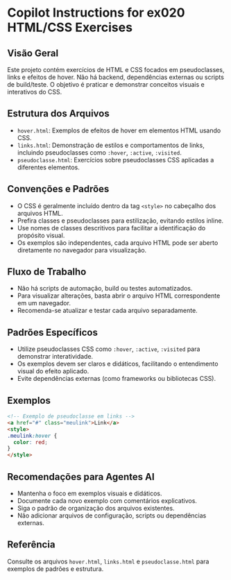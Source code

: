 # Copilot Instructions for ex020 HTML/CSS Exercises

## Visão Geral
Este projeto contém exercícios de HTML e CSS focados em pseudoclasses, links e efeitos de hover. Não há backend, dependências externas ou scripts de build/teste. O objetivo é praticar e demonstrar conceitos visuais e interativos do CSS.

## Estrutura dos Arquivos
- `hover.html`: Exemplos de efeitos de hover em elementos HTML usando CSS.
- `links.html`: Demonstração de estilos e comportamentos de links, incluindo pseudoclasses como `:hover`, `:active`, `:visited`.
- `pseudoclasse.html`: Exercícios sobre pseudoclasses CSS aplicadas a diferentes elementos.

## Convenções e Padrões
- O CSS é geralmente incluído dentro da tag `<style>` no cabeçalho dos arquivos HTML.
- Prefira classes e pseudoclasses para estilização, evitando estilos inline.
- Use nomes de classes descritivos para facilitar a identificação do propósito visual.
- Os exemplos são independentes, cada arquivo HTML pode ser aberto diretamente no navegador para visualização.

## Fluxo de Trabalho
- Não há scripts de automação, build ou testes automatizados.
- Para visualizar alterações, basta abrir o arquivo HTML correspondente em um navegador.
- Recomenda-se atualizar e testar cada arquivo separadamente.

## Padrões Específicos
- Utilize pseudoclasses CSS como `:hover`, `:active`, `:visited` para demonstrar interatividade.
- Os exemplos devem ser claros e didáticos, facilitando o entendimento visual do efeito aplicado.
- Evite dependências externas (como frameworks ou bibliotecas CSS).

## Exemplos
```html
<!-- Exemplo de pseudoclasse em links -->
<a href="#" class="meulink">Link</a>
<style>
.meulink:hover {
  color: red;
}
</style>
```

## Recomendações para Agentes AI
- Mantenha o foco em exemplos visuais e didáticos.
- Documente cada novo exemplo com comentários explicativos.
- Siga o padrão de organização dos arquivos existentes.
- Não adicionar arquivos de configuração, scripts ou dependências externas.

## Referência
Consulte os arquivos `hover.html`, `links.html` e `pseudoclasse.html` para exemplos de padrões e estrutura.

